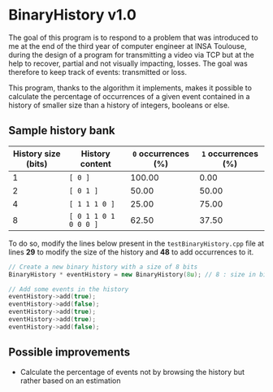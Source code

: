 
# BinaryHistory v1.0


The goal of this program is to respond to a problem that was introduced to me at the end of the third year of computer engineer at INSA Toulouse, during the design of a program for transmitting a video via TCP but at the help to recover, partial and not visually impacting, losses. The goal was therefore to keep track of events: transmitted or loss.

This program, thanks to the algorithm it implements, makes it possible to calculate the percentage of occurrences of a given event contained in a history of smaller size than a history of integers, booleans or else.

## Sample history bank

|History size (bits)   |History content          |`0` occurrences (%)  |`1` occurrences (%)  |
|----------------------|-------------------------|---------------------|---------------------|
|1                     |`[ 0 ]`                  |100.00               |0.00                 |
|2                     |`[ 0 1 ]`                |50.00                |50.00                |
|4                     |`[ 1 1 1 0 ]`            |25.00                |75.00                |
|8                     |`[ 0 1 1 0 1 0 0 0 ]`    |62.50                |37.50                |

To do so, modify the lines below present in the `testBinaryHistory.cpp` file at lines **29** to modify the size of the history and **48** to add occurrences to it.

```c++
// Create a new binary history with a size of 8 bits
BinaryHistory * eventHistory = new BinaryHistory(8u); // 8 : size in bits of the history
```

```c++
// Add some events in the history
eventHistory->add(true);
eventHistory->add(false);
eventHistory->add(true);
eventHistory->add(true);
eventHistory->add(false);
``` 

## Possible improvements

- Calculate the percentage of events not by browsing the history but rather based on an estimation